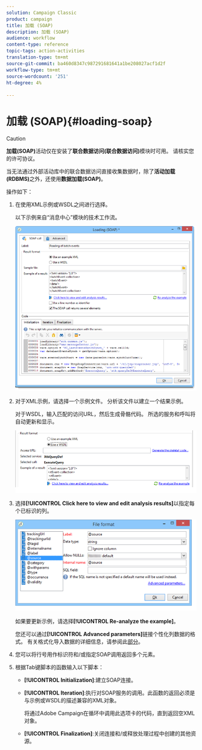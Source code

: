 ```yaml
---
solution: Campaign Classic
product: campaign
title: 加载 (SOAP)
description: 加载 (SOAP)
audience: workflow
content-type: reference
topic-tags: action-activities
translation-type: tm+mt
source-git-commit: ba460d8347c987291681641a1be208027acf1d2f
workflow-type: tm+mt
source-wordcount: '251'
ht-degree: 4%

---
```



# 加载 (SOAP){#loading-soap}

>[!CAUTION]
>
>**加载(SOAP)**&#x200B;活动仅在安装了&#x200B;**联合数据访问(联合数据访问)**&#x200B;模块时可用。 请核实您的许可协议。

当无法通过外部活动库中的联合数据访问直接收集数据时，除了&#x200B;**活动加载(RDBMS)**&#x200B;之外，还使用&#x200B;**数据加载(SOAP)**。

操作如下：

1. 在使用XML示例或WSDL之间进行选择。

   以下示例来自“消息中心”模块的技术工作流。

   ![](assets/load_soap_002.png)

1. 对于XML示例，请选择一个示例文件。 分析该文件以建立一个结果示例。

   对于WSDL，输入匹配的访问URL，然后生成骨骼代码。 所选的服务和呼叫将自动更新和显示。

   ![](assets/soap_load_003.png)

1. 选择&#x200B;**[!UICONTROL Click here to view and edit analysis results]**&#x200B;以指定每个已标识的列。

   ![](assets/soap_load_001.png)

   如果要更新示例，请选择&#x200B;**[!UICONTROL Re-analyze the example]**。

   您还可以通过&#x200B;**[!UICONTROL Advanced parameters]**&#x200B;链接个性化列数据的格式。 有关格式化导入数据的详细信息，请参阅此[部分](../../platform/using/executing-import-jobs.md)。

1. 您可以将行号用作标识符和/或指定SOAP调用返回多个元素。
1. 根据Tab键脚本的函数输入以下脚本：

   * **[!UICONTROL Initialization]**:建立SOAP连接。
   * **[!UICONTROL Iteration]**:执行对SOAP服务的调用。此函数的返回必须是与示例或WSDL的描述兼容的XML对象。

      将通过Adobe Campaign在循环中调用此选项卡的代码，直到返回空XML对象。

   * **[!UICONTROL Finalization]**:关闭连接和/或释放处理过程中创建的其他资源。

